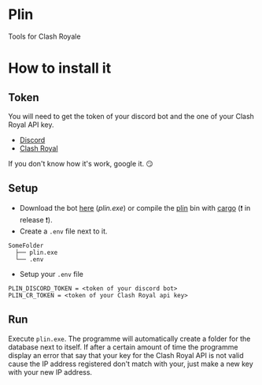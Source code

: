 # Plin
Tools for Clash Royale

# How to install it

## Token

You will need to get the token of your discord bot and the one of your Clash Royal API key.

- [Discord](https://discord.com/developers)
- [Clash Royal](https://developer.clashroyale.com/#/)

If you don't know how it's work, google it. :smirk:

## Setup

- Download the bot [here](https://github.com/Tatounee/Plin/releases/tag/v1.0) (*plin.exe*) or compile the [plin]() bin with [cargo](https://www.rust-lang.org/) (:exclamation: in release :exclamation:).
- Create a `.env` file next to it.
```
SomeFolder
  ├── plin.exe
  └── .env
```
- Setup your `.env` file
```
PLIN_DISCORD_TOKEN = <token of your discord bot>
PLIN_CR_TOKEN = <token of your Clash Royal api key>
```

## Run
Execute `plin.exe`. The programme will automatically create a folder for the database next to itself.
If after a certain amount of time the programme display an error that say that your key for the Clash Royal API is not valid cause the IP address registered don't match with your, just make a new key with your new IP address. 